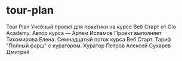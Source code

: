 # tour-plan

Tour Plan
Учебный проект для практики на курсе Веб Старт от Glo Academy. Автор курса — Артем Исламов
Проект выполняет
Тихомирова Елена. Семнадцатый поток курса Веб Старт. Тариф "Полный фарш" с куратором.
Куратор
Петров Алексей
Сухарев Дмитрий
